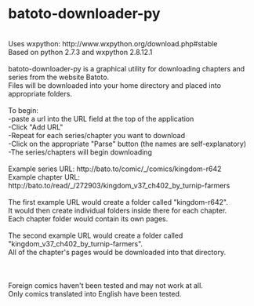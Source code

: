 batoto-downloader-py
====================
<br>
Uses wxpython: http://www.wxpython.org/download.php#stable<br>
Based on python 2.7.3 and wxpython 2.8.12.1<br>
<br>
batoto-downloader-py is a graphical utility for downloading chapters and series from the website Batoto.<br>
Files will be downloaded into your home directory and placed into appropriate folders.<br>
<br>
To begin:<br>
-paste a url into the URL field at the top of the application<br>
-Click "Add URL"<br>
-Repeat for each series/chapter you want to download<br>
-Click on the appropriate "Parse" button (the names are self-explanatory)<br>
-The series/chapters will begin downloading<br>
<br>
Example series URL: http://bato.to/comic/_/comics/kingdom-r642<br>
Example chapter URL: http://bato.to/read/_/272903/kingdom_v37_ch402_by_turnip-farmers<br>
<br>
The first example URL would create a folder called "kingdom-r642".<br>
It would then create individual folders inside there for each chapter.<br>
Each chapter folder would contain its own pages.<br>
<br>
The second example URL would create a folder called "kingdom_v37_ch402_by_turnip-farmers".<br>
All of the chapter's pages would be downloaded into that directory.<br>
<br>
<br>
<br>
Foreign comics haven't been tested and may not work at all.<br>
Only comics translated into English have been tested.
